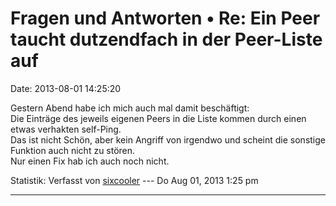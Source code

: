 Fragen und Antworten • Re: Ein Peer taucht dutzendfach in der Peer-Liste auf
============================================================================

Date: 2013-08-01 14:25:20

Gestern Abend habe ich mich auch mal damit beschäftigt:\
Die Einträge des jeweils eigenen Peers in die Liste kommen durch einen
etwas verhakten self-Ping.\
Das ist nicht Schön, aber kein Angriff von irgendwo und scheint die
sonstige Funktion auch nicht zu stören.\
Nur einen Fix hab ich auch noch nicht.

Statistik: Verfasst von
[sixcooler](http://forum.yacy-websuche.de/memberlist.php?mode=viewprofile&u=274)
--- Do Aug 01, 2013 1:25 pm

------------------------------------------------------------------------

